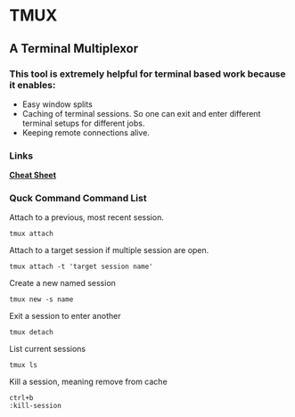# TMUX
## A Terminal Multiplexor

### This tool is extremely helpful for terminal based work because it enables:

* Easy window splits
* Caching of terminal sessions. So one can exit and enter different terminal setups for different jobs.
* Keeping remote connections alive.

### Links

**[Cheat Sheet](cheatsheet.md)**

### Quck Command Command List

Attach to a previous, most recent session.

	tmux attach

Attach to a target session if multiple session are open.

	tmux attach -t 'target session name'

Create a new named session

	tmux new -s name

Exit a session to enter another

	tmux detach

List current sessions

	tmux ls

Kill a session, meaning remove from cache

	ctrl+b
	:kill-session 
